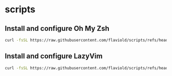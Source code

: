 # scripts

## Install and configure Oh My Zsh
```bash
curl -fsSL https://raw.githubusercontent.com/flaviold/scripts/refs/heads/main/oh-my-zsh-install.sh | bash -s
```

## Install and configure LazyVim
```bash
curl -fsSL https://raw.githubusercontent.com/flaviold/scripts/refs/heads/main/lazyvim.sh | bash -s
```
